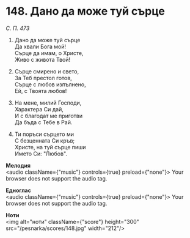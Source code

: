 # 148. Дано да може туй сърце

_С. П. 473_

1. Дано да може туй сърце  
Да хвали Бога мой!  
Сърце да имам, о Христе,  
Живо с живота Твой!

2. Сърце смирено и свето,  
За Теб престол готов,  
Сърце с любов изпълнено,  
Ей, с Твоята любов!

3. На мене, милий Господи,  
Характера Си дай,  
И с благодат ме приготви  
Да бъда с Тебе в Рай.  

4. Ти поръси сърцето ми  
С безценната Си кръв;  
Христе, на туй сърце пиши  
Името Си: "Любов".

**Мелодия**  
<audio className={"music"} controls={true} preload={"none"}>
    <source src="/pesnarka/mp3/148.mp3" type="audio/mpeg"/>
    Your browser does not support the audio tag.
</audio>

**Едноглас**  
<audio className={"music"} controls={true} preload={"none"}>
    <source src="/pesnarka/transp/148.mp3" type="audio/mpeg"/>
    Your browser does not support the audio tag.
</audio>

**Ноти**  
<img alt="ноти" className={"score"} height="300" src="/pesnarka/scores/148.jpg" width="212"/>
